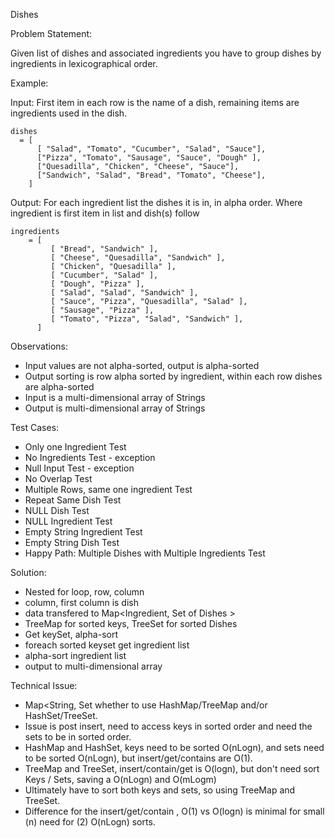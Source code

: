 Dishes

Problem Statement:

Given list of dishes and associated ingredients you have to group dishes by ingredients in lexicographical order.

Example: 

Input: First item in each row is the name of a dish, remaining items are
       ingredients used in the dish.

    dishes 
      = [ 
          [ "Salad", "Tomato", "Cucumber", "Salad", "Sauce"],
          ["Pizza", "Tomato", "Sausage", "Sauce", "Dough" ],
          ["Quesadilla", "Chicken", "Cheese", "Sauce"],
          ["Sandwich", "Salad", "Bread", "Tomato", "Cheese"],
        ]

Output: For each ingredient list the dishes it is in, in alpha order.
        Where ingredient is first item in list and dish(s) follow

    ingredients 
        = [
             [ "Bread", "Sandwich" ],
             [ "Cheese", "Quesadilla", "Sandwich" ],
             [ "Chicken", "Quesadilla" ],
             [ "Cucumber", "Salad" ],
             [ "Dough", "Pizza" ],
             [ "Salad", "Salad", "Sandwich" ],
             [ "Sauce", "Pizza", "Quesadilla", "Salad" ],
             [ "Sausage", "Pizza" ],
             [ "Tomato", "Pizza", "Salad", "Sandwich" ],
          ]

 Observations:
 
  * Input values are not alpha-sorted, output is alpha-sorted
  * Output sorting is row alpha sorted by ingredient, within each row dishes are alpha-sorted 
  * Input is a multi-dimensional array of Strings
  * Output is multi-dimensional array of Strings
  
 Test Cases:
 
   * Only one Ingredient Test
   * No Ingredients Test - exception
   * Null Input Test - exception
   * No Overlap Test
   * Multiple Rows, same one ingredient Test
   * Repeat Same Dish Test
   * NULL Dish Test
   * NULL Ingredient Test
   * Empty String Ingredient Test
   * Empty String Dish Test
   * Happy Path: Multiple Dishes with Multiple Ingredients Test
   
 Solution:
 
   * Nested for loop, row, column
   * column, first column is dish
   * data transfered to Map<Ingredient, Set of Dishes >  
   * TreeMap for sorted keys, TreeSet for sorted Dishes
   * Get keySet, alpha-sort
   * foreach sorted keyset get ingredient list
   * alpha-sort ingredient list
   * output to multi-dimensional array
   
  Technical Issue:
   
  * Map<String, Set<String> whether to use HashMap/TreeMap  and/or HashSet/TreeSet.
  * Issue is post insert, need to access keys in sorted order and need the sets to be in sorted order.
  * HashMap and HashSet, keys need to be sorted O(nLogn), and sets need to be sorted O(nLogn), but insert/get/contains are O(1).
  * TreeMap and TreeSet, insert/contain/get is O(logn), but don't need sort Keys / Sets, saving  a O(nLogn) and O(mLogm)
  * Ultimately have to sort both keys and sets, so using TreeMap and TreeSet. 
  * Difference for the insert/get/contain , O(1) vs O(logn) is minimal for small (n) need for (2) O(nLogn) sorts.
